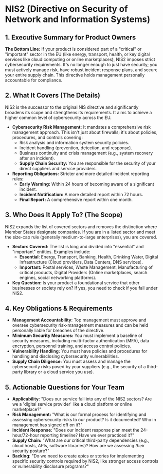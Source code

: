 # NIS2 (Directive on Security of Network and Information Systems)

## 1. Executive Summary for Product Owners

**The Bottom Line:** If your product is considered part of a "critical" or "important" sector in the EU (like energy, transport, health, or key digital services like cloud computing or online marketplaces), NIS2 imposes strict cybersecurity requirements. It's no longer enough to just have security; you must actively manage risk, have robust incident response plans, and secure your entire supply chain. This directive holds management personally accountable for compliance.

## 2. What It Covers (The Details)

NIS2 is the successor to the original NIS directive and significantly broadens its scope and strengthens its requirements. It aims to achieve a higher common level of cybersecurity across the EU.

*   **Cybersecurity Risk Management:** It mandates a comprehensive risk management approach. This isn't just about firewalls; it's about policies, procedures, and controls covering:
    *   Risk analysis and information system security policies.
    *   Incident handling (prevention, detection, and response).
    *   Business continuity and crisis management (e.g., system recovery after an incident).
    *   **Supply Chain Security:** You are responsible for the security of your direct suppliers and service providers.
*   **Reporting Obligations:** Stricter and more detailed incident reporting rules:
    *   **Early Warning:** Within 24 hours of becoming aware of a significant incident.
    *   **Incident Notification:** A more detailed report within 72 hours.
    *   **Final Report:** A comprehensive report within one month.

## 3. Who Does It Apply To? (The Scope)

NIS2 expands the list of covered sectors and removes the distinction where Member States designate companies. If you are in a listed sector and meet the size-cap rule (generally medium-to-large enterprises), you are covered.

*   **Sectors Covered:** The list is long and divided into "essential" and "important" entities. Examples include:
    *   **Essential:** Energy, Transport, Banking, Health, Drinking Water, Digital Infrastructure (Cloud providers, Data Centers, DNS services).
    *   **Important:** Postal services, Waste Management, Manufacturing of critical products, Digital Providers (Online marketplaces, search engines, social networking platforms).
*   **Key Question:** Is your product a foundational service that other businesses or society rely on? If yes, you need to check if you fall under NIS2.

## 4. Key Obligations & Requirements

*   **Management Accountability:** Top management must approve and oversee cybersecurity risk-management measures and can be held personally liable for breaches of the directive.
*   **Minimum Security Measures:** You must implement a baseline of security measures, including multi-factor authentication (MFA), data encryption, personnel training, and access control policies.
*   **Vulnerability Handling:** You must have policies and procedures for handling and disclosing cybersecurity vulnerabilities.
*   **Supply Chain Diligence:** You must assess and manage the cybersecurity risks posed by your suppliers (e.g., the security of a third-party library or a cloud service you use).

## 5. Actionable Questions for Your Team

*   **Applicability:** "Does our service fall into any of the NIS2 sectors? Are we a 'digital service provider' like a cloud platform or online marketplace?"
*   **Risk Management:** "What is our formal process for identifying and assessing cybersecurity risks to our product? Is it documented? Who in management has signed off on it?"
*   **Incident Response:** "Does our incident response plan meet the 24-hour/72-hour reporting timeline? Have we ever practiced it?"
*   **Supply Chain:** "What are our critical third-party dependencies (e.g., cloud hosts, APIs, software libraries)? How are we assessing *their* security posture?"
*   **Backlog:** "Do we need to create epics or stories for implementing specific security controls required by NIS2, like stronger access controls or vulnerability disclosure programs?"